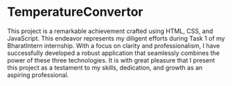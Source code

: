 # TemperatureConvertor
This project is a remarkable achievement crafted using HTML, CSS, and JavaScript. This endeavor represents my diligent efforts during Task 1 of my BharatIntern internship. With a focus on clarity and professionalism, I have successfully developed a robust application that seamlessly combines the power of these three technologies. It is with great pleasure that I present this project as a testament to my skills, dedication, and growth as an aspiring professional.
